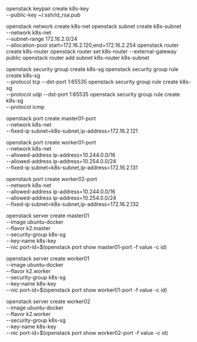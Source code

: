 
openstack keypair create k8s-key \
  --public-key ~/.ssh/id_rsa.pub

openstack network create k8s-net
openstack subnet create k8s-subnet \
  --network k8s-net \
  --subnet-range 172.16.2.0/24 \
  --allocation-pool start=172.16.2.120,end=172.16.2.254
openstack router create k8s-router
openstack router set k8s-router --external-gateway public
openstack router add subnet k8s-router k8s-subnet

openstack security group create k8s-sg
openstack security group rule create k8s-sg \
  --protocol tcp --dst-port 1:65535
openstack security group rule create k8s-sg \
  --protocol udp --dst-port 1:65535
openstack security group rule create k8s-sg \
  --protocol icmp

openstack port create master01-port \
  --network k8s-net \
  --fixed-ip subnet=k8s-subnet,ip-address=172.16.2.121

openstack port create worker01-port \
  --network k8s-net \
  --allowed-address ip-address=10.244.0.0/16 \
  --allowed-address ip-address=10.254.0.0/24 \
  --fixed-ip subnet=k8s-subnet,ip-address=172.16.2.131

openstack port create worker02-port \
  --network k8s-net \
  --allowed-address ip-address=10.244.0.0/16 \
  --allowed-address ip-address=10.254.0.0/24 \
  --fixed-ip subnet=k8s-subnet,ip-address=172.16.2.132

openstack server create master01 \
  --image ubuntu-docker \
  --flavor k2.master \
  --security-group k8s-sg \
  --key-name k8s-key \
  --nic port-id=$(openstack port show master01-port -f value -c id)

openstack server create worker01 \
  --image ubuntu-docker \
  --flavor k2.worker \
  --security-group k8s-sg \
  --key-name k8s-key \
  --nic port-id=$(openstack port show worker01-port -f value -c id)

openstack server create worker02 \
  --image ubuntu-docker \
  --flavor k2.worker \
  --security-group k8s-sg \
  --key-name k8s-key \
  --nic port-id=$(openstack port show worker02-port -f value -c id)
